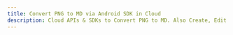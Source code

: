 ---title: Convert PNG to MD via Android SDK in Clouddescription: Cloud APIs & SDKs to Convert PNG to MD. Also Create, Edit & Render Microsoft Word & OpenOffice documents in the Cloud.---